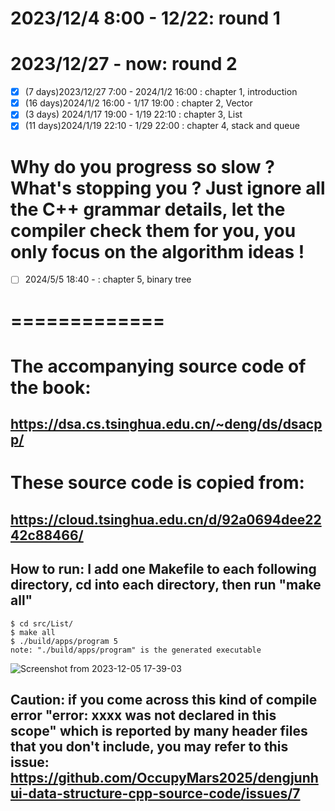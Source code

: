 # 2023/12/4 8:00 - 12/22: round 1
# 2023/12/27 - now: round 2
- [x] (7 days)2023/12/27 7:00 - 2024/1/2 16:00 : chapter 1, introduction
- [x] (16 days)2024/1/2 16:00 - 1/17 19:00 : chapter 2, Vector
- [x] (3 days) 2024/1/17 19:00 - 1/19 22:10 : chapter 3, List
- [x] (11 days)2024/1/19 22:10 - 1/29 22:00 : chapter 4, stack and queue
# Why do you progress so slow ? What's stopping you ? Just ignore all the C++ grammar details, let the compiler check them for you, you only focus on the algorithm ideas !
- [ ] 2024/5/5 18:40 - : chapter 5, binary tree

# =============


# The accompanying source code of the book:
## https://dsa.cs.tsinghua.edu.cn/~deng/ds/dsacpp/
# These source code is copied from:
## https://cloud.tsinghua.edu.cn/d/92a0694dee2242c88466/

## How to run: I add one Makefile to each following directory, cd into each directory, then run "make all"
```
$ cd src/List/
$ make all
$ ./build/apps/program 5
note: "./build/apps/program" is the generated executable
```
![Screenshot from 2023-12-05 17-39-03](https://github.com/OccupyMars2025/dengjunhui-data-structure-cpp-source-code/assets/31559413/e23cb3b9-cf8d-4de0-84fb-787ac180b504)

## Caution: if you come across this kind of compile error "error: xxxx was not declared in this scope" which is reported by many header files that you don't include, you may refer to this issue: https://github.com/OccupyMars2025/dengjunhui-data-structure-cpp-source-code/issues/7
